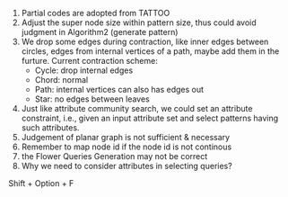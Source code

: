 1. Partial codes are adopted from TATTOO
2. Adjust the super node size within pattern size, thus could avoid judgment in Algorithm2 (generate pattern)
3. We drop some edges during contraction, like inner edges between circles, edges from internal vertices of a path, maybe add them in the furture.
   Current contraction scheme:
   - Cycle: drop internal edges
   - Chord: normal
   - Path: internal vertices can also has edges out
   - Star: no edges between leaves
4. Just like attribute community search, we could set an attribute constraint, i.e., given an input attribute set and select patterns having such attributes.
5. Judgement of planar graph is not sufficient & necessary
6. Remember to map node id if the node id is not continous
7. the Flower Queries Generation may not be correct
8. Why we need to consider attributes in selecting queries?

Shift + Option + F